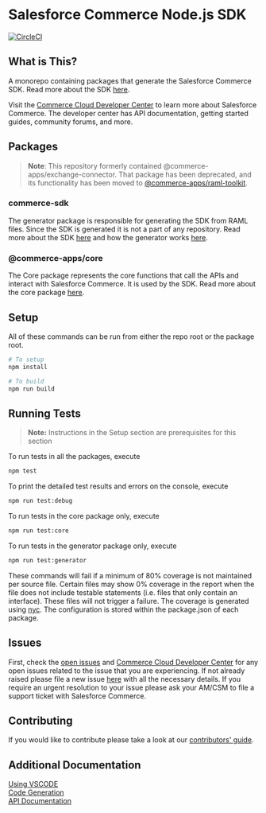 # Salesforce Commerce Node.js SDK

[![CircleCI][circleci-image]][circleci-url]

## What is This?

A monorepo containing packages that generate the Salesforce Commerce SDK. Read more about the SDK [here](./packages/generator/README.md).

Visit the [Commerce Cloud Developer Center](https://developer.commercecloud.com/) to learn more about Salesforce Commerce. The developer center has API documentation, getting started guides, community forums, and more.

## Packages

> **Note**: This repository formerly contained @commerce-apps/exchange-connector. That package has been deprecated, and its functionality has been moved to [@commerce-apps/raml-toolkit](https://npmjs.com/package/@commerce-apps/raml-toolkit).

### commerce-sdk

The generator package is responsible for generating the SDK from RAML files. Since the SDK is generated it is not a part of any repository. Read more about the SDK [here](./packages/generator/README.md) and how the generator works [here](./packages/generator/docs/GENERATOR.md).

### @commerce-apps/core

The Core package represents the core functions that call the APIs and interact with Salesforce Commerce. It is used by the SDK. Read more about the core package [here](./packages/generator/README.md).

## Setup

All of these commands can be run from either the repo root or the package root.

```bash
# To setup
npm install

# To build
npm run build
```

## Running Tests

> **Note:** Instructions in the Setup section are prerequisites for this section

To run tests in all the packages, execute

```bash
npm test
```

To print the detailed test results and errors on the console, execute

```bash
npm run test:debug
```

To run tests in the core package only, execute

```bash
npm run test:core
```

To run tests in the generator package only, execute

```bash
npm run test:generator
```

These commands will fail if a minimum of 80% coverage is not maintained per source file. Certain files may show 0% coverage in the report when the file does not include testable statements (i.e. files that only contain an interface). These files will not trigger a failure. The coverage is generated using [nyc](https://www.npmjs.com/package/nyc). The configuration is stored within the package.json of each package.

## Issues

First, check the [open issues](https://github.com/SalesforceCommerceCloud/commerce-sdk/issues) and [Commerce Cloud Developer Center](https://developer.commercecloud.com/) for any open issues related to the issue that you are experiencing. If not already raised please file a new issue [here](https://github.com/SalesforceCommerceCloud/commerce-sdk/issues/new) with all the necessary details. If you require an urgent resolution to your issue please ask your AM/CSM to file a support ticket with Salesforce Commerce.

## Contributing

If you would like to contribute please take a look at our [contributors' guide](./Contributing.md).

## Additional Documentation

[Using VSCODE](./docs/vscode.md)  
[Code Generation](./packages/generator/docs/GENERATOR.md)  
[API Documentation](./packages/generator/APICLIENTS.md)  

<!-- Markdown link & img dfn's -->
[circleci-image]: https://circleci.com/gh/SalesforceCommerceCloud/commerce-sdk.svg?style=svg&circle-token=c68cee5cb20ee75f00cbda1b0eec5b5484c58b2a
[circleci-url]: https://circleci.com/gh/SalesforceCommerceCloud/commerce-sdk
